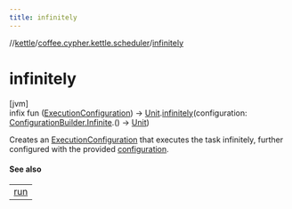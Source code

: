 ```yaml
---
title: infinitely
---
```

//[kettle](../../index.html)/[coffee.cypher.kettle.scheduler](index.html)/[infinitely](infinitely.html)



# infinitely



[jvm]\
infix fun ([ExecutionConfiguration](-execution-configuration/index.html)) -&gt; [Unit](https://kotlinlang.org/api/latest/jvm/stdlib/kotlin/-unit/index.html).[infinitely](infinitely.html)(configuration: [ConfigurationBuilder.Infinite](-configuration-builder/-infinite/index.html).() -&gt; [Unit](https://kotlinlang.org/api/latest/jvm/stdlib/kotlin/-unit/index.html))



Creates an [ExecutionConfiguration](-execution-configuration/index.html) that executes the task infinitely, further configured with the provided [configuration](infinitely.html).



#### See also


| |
|---|
| [run](https://kotlinlang.org/api/latest/jvm/stdlib/kotlin/index.html) |




